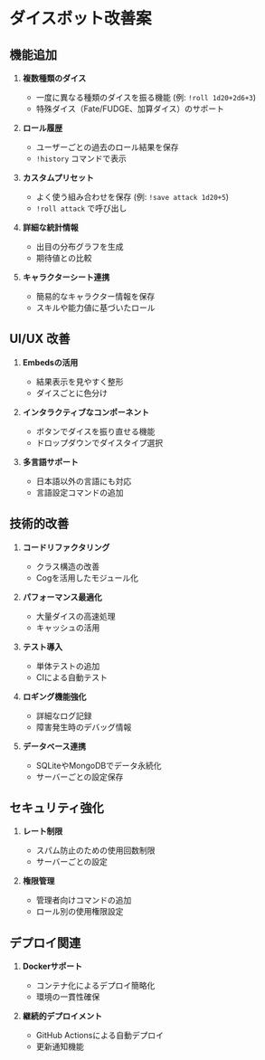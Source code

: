 # ダイスボット改善案

## 機能追加
1. **複数種類のダイス**
   - 一度に異なる種類のダイスを振る機能 (例: `!roll 1d20+2d6+3`)
   - 特殊ダイス（Fate/FUDGE、加算ダイス）のサポート

2. **ロール履歴**
   - ユーザーごとの過去のロール結果を保存
   - `!history` コマンドで表示

3. **カスタムプリセット**
   - よく使う組み合わせを保存 (例: `!save attack 1d20+5`)
   - `!roll attack` で呼び出し

4. **詳細な統計情報**
   - 出目の分布グラフを生成
   - 期待値との比較

5. **キャラクターシート連携**
   - 簡易的なキャラクター情報を保存
   - スキルや能力値に基づいたロール

## UI/UX 改善
1. **Embedsの活用**
   - 結果表示を見やすく整形
   - ダイスごとに色分け

2. **インタラクティブなコンポーネント**
   - ボタンでダイスを振り直せる機能
   - ドロップダウンでダイスタイプ選択

3. **多言語サポート**
   - 日本語以外の言語にも対応
   - 言語設定コマンドの追加

## 技術的改善
1. **コードリファクタリング**
   - クラス構造の改善
   - Cogを活用したモジュール化

2. **パフォーマンス最適化**
   - 大量ダイスの高速処理
   - キャッシュの活用

3. **テスト導入**
   - 単体テストの追加
   - CIによる自動テスト

4. **ロギング機能強化**
   - 詳細なログ記録
   - 障害発生時のデバッグ情報

5. **データベース連携**
   - SQLiteやMongoDBでデータ永続化
   - サーバーごとの設定保存

## セキュリティ強化
1. **レート制限**
   - スパム防止のための使用回数制限
   - サーバーごとの設定

2. **権限管理**
   - 管理者向けコマンドの追加
   - ロール別の使用権限設定

## デプロイ関連
1. **Dockerサポート**
   - コンテナ化によるデプロイ簡略化
   - 環境の一貫性確保

2. **継続的デプロイメント**
   - GitHub Actionsによる自動デプロイ
   - 更新通知機能 